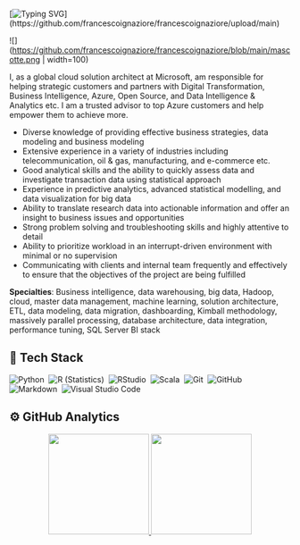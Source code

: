 <!--
**korkridake/korkridake** is a ✨ _special_ ✨ repository because its `README.md` (this file) appears on your GitHub profile.

Here are some ideas to get you started:

- 🔭 I’m currently working on ...
- 🌱 I’m currently learning ...
- 👯 I’m looking to collaborate on ...
- 🤔 I’m looking for help with ...
- 💬 Ask me about ...
- 📫 How to reach me: ...
- 😄 Pronouns: ...
- ⚡ Fun fact: ...


Credit goes to:
- [WarenGonzaga/WarenGonzaga: Personal README](https://github.com/WarenGonzaga/WarenGonzaga)
- [imakash3011 (Akash Patel)](https://github.com/imakash3011)
- [iahsanujunda (Izzuddin Ahsanujunda)](https://github.com/iahsanujunda)
- [halfrost/README.md at master · halfrost/halfrost](https://github.com/halfrost/halfrost/blob/master/README.md)
-->

<!-- Introduction -->
[![Typing SVG](https://readme-typing-svg.herokuapp.com?font=comfortaa&color=016EEA&size=24&width=500&lines=Global+Cloud+Solution+Architect;Open-Source+Developer+Advocate;Data+Scientist;and+Lifelong+Learner!;Nice+to+meet+you...)](https://github.com/francescoignaziore/francescoignaziore/upload/main)

![](https://github.com/francescoignaziore/francescoignaziore/blob/main/mascotte.png | width=100)

I, as a global cloud solution architect at Microsoft, am responsible for helping strategic customers and partners with Digital Transformation, Business Intelligence, Azure, Open Source, and Data Intelligence & Analytics etc. I am a trusted advisor to top Azure customers and help empower them to achieve more. 

* Diverse knowledge of providing effective business strategies, data modeling and business modeling
* Extensive experience in a variety of industries including telecommunication, oil & gas, manufacturing, and e-commerce etc.
* Good analytical skills and the ability to quickly assess data and investigate transaction data using statistical approach
* Experience in predictive analytics, advanced statistical modelling, and data visualization for big data
* Ability to translate research data into actionable information and offer an insight to business issues and opportunities
* Strong problem solving and troubleshooting skills and highly attentive to detail
* Ability to prioritize workload in an interrupt-driven environment with minimal or no supervision
* Communicating with clients and internal team frequently and effectively to ensure that the objectives of the project are being fulfilled

**Specialties**: Business intelligence, data warehousing, big data, Hadoop, cloud, master data management, machine learning, solution architecture, ETL, data modeling, data migration, dashboarding, Kimball methodology, massively parallel processing, database architecture, data integration, performance tuning, SQL Server BI stack

<!-- Tech Stack -->
## :wrench: Tech Stack

![Python](https://img.shields.io/badge/-Python-05122A?style=flat&logo=python)&nbsp;
![R (Statistics)](https://img.shields.io/badge/-R-05122A?style=flat&logo=R&logoColor=276DC3)&nbsp;
![RStudio](https://img.shields.io/badge/-RStudio-05122A?style=flat&logo=rstudio)&nbsp;
![Scala](https://img.shields.io/badge/-Scala-05122A?style=flat&logo=Scala)&nbsp;
![Git](https://img.shields.io/badge/-Git-05122A?style=flat&logo=git)&nbsp;
![GitHub](https://img.shields.io/badge/-GitHub-05122A?style=flat&logo=github)&nbsp;
![Markdown](https://img.shields.io/badge/-Markdown-05122A?style=flat&logo=markdown)&nbsp;
![Visual Studio Code](https://img.shields.io/badge/-Visual%20Studio%20Code-05122A?style=flat&logo=visual-studio-code&logoColor=007ACC)&nbsp;

<!-- GitHub Analytics -->
## ⚙️ GitHub Analytics
<p align="center">
<a href="https://github.com/korkridake">
  <img height="180em" src="https://github-readme-stats-eight-theta.vercel.app/api?username=korkridake&show_icons=true&theme=algolia&include_all_commits=true&count_private=true"/>
  <img height="180em" src="https://github-readme-stats-eight-theta.vercel.app/api/top-langs/?username=korkridake&layout=compact&langs_count=8&theme=algolia"/>
</a>
</p>
